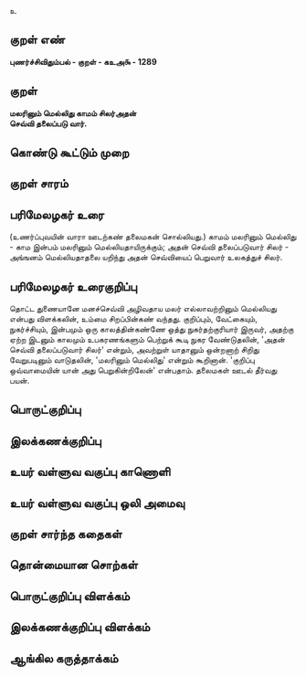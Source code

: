 உ

## குறள் எண் 

**புணர்ச்சிவிதும்பல் - குறள் - கஉஅ௯ - 1289**

## குறள் 

**மலரினும் மெல்லிது காமம் சிலர்அதன்  
செவ்வி தலைப்படு வார்.**

## கொண்டு கூட்டும் முறை


## குறள் சாரம் 


## பரிமேலழகர் உரை

(உணர்ப்புவயின் வாரா ஊடற்கண் தலைமகன் சொல்லியது.) காமம் மலரினும் மெல்லிது - காம இன்பம் மலரினும் மெல்லியதாயிருக்கும்; அதன் செவ்வி தலைப்படுவார் சிலர் - அங்ஙனம் மெல்லியதாதலை யறிந்து அதன் செவ்வியைப் பெறுவார் உலகத்துச் சிலர்.

## பரிமேலழகர் உரைகுறிப்பு   

தொட்ட துணையானே மனச்செவ்வி அழிவதாய மலர் எல்லாவற்றினும் மெல்லியது என்பது விளக்கலின், உம்மை சிறப்பின்கண் வந்தது. குறிப்பும், வேட்கையும், நுகர்ச்சியும், இன்பமும் ஒரு காலத்தின்கண்ணே ஒத்து நுகர்தற்குரியார் இருவர், அதற்கு ஏற்ற இடனும் காலமும் உபகரணங்களும் பெற்றுக் கூடி நுகர வேண்டுதலின், 'அதன் செவ்வி தலைப்படுவார் சிலர்' என்றும், அவற்றுள் யாதானும் ஒன்றனாற் சிறிது வேறுபடினும் வாடுதலின், 'மலரினும் மெல்லிது' என்றும் கூறினான். 'குறிப்பு ஒவ்வாமையின் யான் அது பெறுகின்றிலேன்' என்பதாம். தலைமகள் ஊடல் தீர்வது பயன்.

## பொருட்குறிப்பு 


## இலக்கணக்குறிப்பு  


## உயர் வள்ளுவ வகுப்பு காணொளி


## உயர் வள்ளுவ வகுப்பு ஒலி அமைவு 

 
## குறள் சார்ந்த கதைகள் 


## தொன்மையான சொற்கள்


## பொருட்குறிப்பு விளக்கம்


## இலக்கணக்குறிப்பு விளக்கம்


## ஆங்கில கருத்தாக்கம் 


